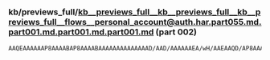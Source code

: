 ### kb/previews_full/kb__previews_full__kb__previews_full__kb__previews_full__flows__personal_account@auth.har.part055.md.part001.md.part001.md.part001.md (part 002)

```md
AAQEAAAAAAP8AAAABAP8AAAABAAAAAAAAAAAAAAD/AAD/AAAAAAEA/wH/AAEAAQD/AP8AAAABAAAAAAAAAAAAAAAAAAAA/wAAAAEAAP8AAP8BAAAB/wAAAAEAAAAAAAAAAAAAAAD/AAAAAQ
```

```
